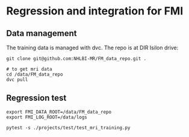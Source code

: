 # Regression and integration for FMI

## Data management

The training data is managed with dvc. The repo is at DIR Isilon drive:
```
git clone git@github.com:NHLBI-MR/FM_data_repo.git .

# to get mri data
cd /data/FM_data_repo
dvc pull
```

## Regression test

```
export FMI_DATA_ROOT=/data/FM_data_repo
export FMI_LOG_ROOT=/data/logs

pytest -s ./projects/test/test_mri_training.py

```